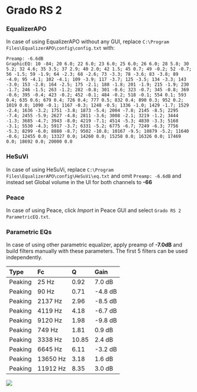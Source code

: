 # Grado RS 2

### EqualizerAPO
In case of using EqualizerAPO without any GUI, replace `C:\Program Files\EqualizerAPO\config\config.txt`
with:
```
Preamp: -6.6dB
GraphicEQ: 10 -84; 20 6.0; 22 6.0; 23 6.0; 25 6.0; 26 6.0; 28 5.8; 30 5.2; 32 4.6; 35 3.5; 37 2.9; 40 2.0; 42 1.5; 45 0.7; 49 -0.2; 52 -0.7; 56 -1.5; 59 -1.9; 64 -2.3; 68 -2.6; 73 -3.3; 78 -3.6; 83 -3.8; 89 -4.0; 95 -4.1; 102 -4.1; 109 -3.9; 117 -3.7; 125 -3.5; 134 -3.3; 143 -3.0; 153 -2.8; 164 -2.5; 175 -2.1; 188 -1.8; 201 -1.9; 215 -1.9; 230 -1.7; 246 -1.5; 263 -1.2; 282 -0.8; 301 -0.6; 323 -0.7; 345 -0.8; 369 -0.6; 395 -0.4; 423 -0.2; 452 -0.1; 484 -0.2; 518 -0.1; 554 0.1; 593 0.4; 635 0.6; 679 0.4; 726 0.4; 777 0.5; 832 0.4; 890 0.3; 952 0.2; 1019 0.0; 1090 -0.1; 1167 -0.3; 1248 -0.5; 1336 -1.0; 1429 -1.7; 1529 -2.4; 1636 -3.2; 1751 -3.8; 1873 -5.4; 2004 -7.8; 2145 -8.5; 2295 -7.4; 2455 -5.9; 2627 -4.8; 2811 -3.6; 3008 -2.1; 3219 -1.2; 3444 -1.3; 3685 -4.7; 3943 -8.0; 4219 -7.1; 4514 -5.3; 4830 -3.3; 5168 -3.1; 5530 -4.3; 5917 -3.7; 6331 -5.2; 6775 -6.7; 7249 -6.3; 7756 -5.3; 8299 -6.0; 8880 -8.7; 9502 -10.8; 10167 -9.5; 10879 -5.2; 11640 -0.6; 12455 0.0; 13327 0.0; 14260 0.0; 15258 0.0; 16326 0.0; 17469 0.0; 18692 0.0; 20000 0.0
```

### HeSuVi
In case of using HeSuVi, replace `C:\Program Files\EqualizerAPO\config\HeSuVi\eq.txt` and omit `Preamp:
-6.6dB` and instead set Global volume in the UI for both channels to **-66**

### Peace
In case of using Peace, click *Import* in Peace GUI and select `Grado RS 2 ParametricEQ.txt`.

### Parametric EQs
In case of using other parametric equalizer, apply preamp of **-7.0dB** and build filters manually with
these parameters. The first 5 filters can be used independently.

| Type    | Fc       |     Q | Gain    |
|:--------|:---------|:------|:--------|
| Peaking | 25 Hz    |  0.92 | 7.0 dB  |
| Peaking | 90 Hz    |  0.71 | -4.8 dB |
| Peaking | 2137 Hz  |  2.96 | -8.5 dB |
| Peaking | 4119 Hz  |  4.18 | -6.7 dB |
| Peaking | 9120 Hz  |  1.98 | -9.8 dB |
| Peaking | 749 Hz   |  1.81 | 0.9 dB  |
| Peaking | 3338 Hz  | 10.85 | 2.4 dB  |
| Peaking | 6645 Hz  |  6.11 | -3.2 dB |
| Peaking | 13650 Hz |  3.18 | 1.6 dB  |
| Peaking | 11912 Hz |  8.35 | 3.0 dB  |

![](https://raw.githubusercontent.com/jaakkopasanen/AutoEq/master/results/headphonecom/sbaf-serious/Grado%20RS%202/Grado%20RS%202.png)